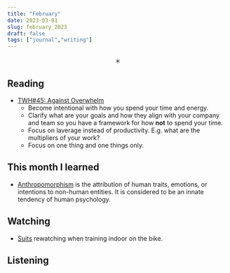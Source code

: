 ```yaml
---
title: "February"
date: 2023-03-01
slug: february_2023
draft: false
tags: ["journal","writing"]
---
```


<center>＊</center>

## Reading

- [TWH#45: Against Overwhelm](https://hagakure.substack.com/p/twh45-against-overwhelm)
  - Become intentional with how you spend your time and energy.
  - Clarify what are your goals and how they align with your company and team so you have a framework for how **not** to spend your time.
  - Focus on laverage instead of productivity. E.g. what are the multipliers of your work?
  - Focus on one thing and one things only.

## This month I learned

- [Anthropomorphism](https://en.wikipedia.org/wiki/Anthropomorphism) is the attribution of human traits, emotions, or intentions to non-human entities. It is considered to be an innate tendency of human psychology.

## Watching

- [Suits](https://www.imdb.com/title/tt1632701/) rewatching when training indoor on the bike.

## Listening

